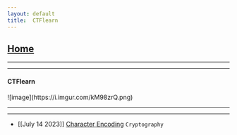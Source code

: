 ```yaml
---
layout: default
title:  CTFlearn
---
```


<h2 class="menu-header" id="index"><a href="../../index.html">Home</a></h2>
<hr>

* * *
<h4 class="menu-header" id="ctflearn">CTFlearn</h4>
![image](https://i.imgur.com/kM98zrQ.png)
<hr>
<hr>

- [[July 14 2023]] [Character Encoding](https://gr33pp.github.io/posts/ctflearn/character-enc) `Cryptography`

